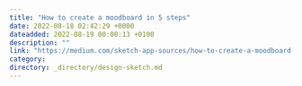 ```yaml
---
title: "How to create a moodboard in 5 steps"
date: 2022-08-18 02:42:29 +0000
dateadded: 2022-08-19 00:00:13 +0100
description: ""
link: "https://medium.com/sketch-app-sources/how-to-create-a-moodboard-in-5-steps-9c5440dc8be6?source=rss----d23119b14977---4"
category:
directory: _directory/design-sketch.md
---
```

